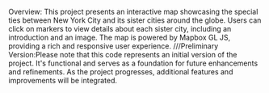 Overview: This project presents an interactive map showcasing the special ties between New York City and its sister cities around the globe. Users can click on markers to view details about each sister city, including an introduction and an image. The map is powered by Mapbox GL JS, providing a rich and responsive user experience.
///Preliminary Version:Please note that this code represents an initial version of the project. It's functional and serves as a foundation for future enhancements and refinements. As the project progresses, additional features and improvements will be integrated.
